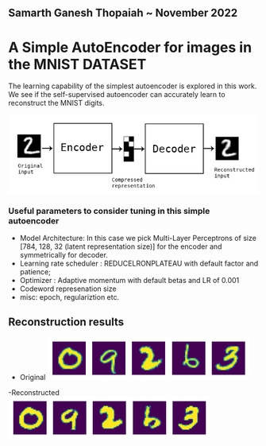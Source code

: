 ## Samarth Ganesh Thopaiah ~ November 2022

# A Simple AutoEncoder for images in the MNIST DATASET 

The learning capability of the simplest autoencoder is explored in this work. We see if the self-supervised autoencoder can accurately learn to reconstruct the MNIST digits. 

![AutoEncoder1](images/MNSIT_AC.jpg)

### Useful parameters to consider tuning in this simple autoencoder 
- Model Architecture: In this case we pick Multi-Layer Perceptrons of size [784, 128, 32 (latent representation size)] for the encoder and symmetrically for decoder. 
- Learning rate scheduler : REDUCELRONPLATEAU with default factor and patience; 
- Optimizer : Adaptive momentum with default betas and LR of 0.001
- Codeword represenation size 
- misc: epoch, regulariztion etc. 
## Reconstruction results 
- Original 
![AutoEncoder2](images/original.png)

-Reconstructed 
![AutoEncoder3](images/reconstructed.png)
